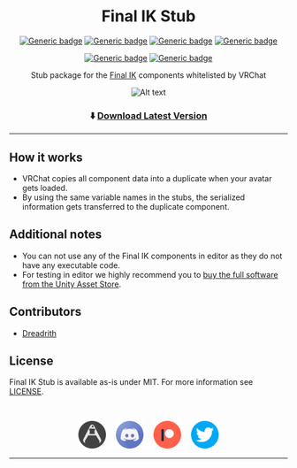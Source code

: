<div align="center">

# Final IK Stub

[![Generic badge](https://img.shields.io/github/downloads/VRLabs/Final-IK-Stub/total?label=Downloads)](https://github.com/VRLabs/Final-IK-Stub/releases/latest)
[![Generic badge](https://img.shields.io/badge/License-MIT-informational.svg)](https://github.com/VRLabs/Final-IK-Stub/blob/main/LICENSE)
[![Generic badge](https://img.shields.io/badge/Unity-2019.4.31f1-lightblue.svg)](https://unity3d.com/unity/whats-new/2019.4.31)
[![Generic badge](https://img.shields.io/badge/SDK-AvatarSDK3-lightblue.svg)](https://vrchat.com/home/download)

[![Generic badge](https://img.shields.io/discord/706913824607043605?color=%237289da&label=DISCORD&logo=Discord&style=for-the-badge)](https://discord.vrlabs.dev/)
[![Generic badge](https://img.shields.io/endpoint.svg?url=https%3A%2F%2Fshieldsio-patreon.vercel.app%2Fapi%3Fusername%3Dvrlabs%26type%3Dpatrons&style=for-the-badge)](https://patreon.vrlabs.dev/)

Stub package for the [Final IK](https://assetstore.unity.com/packages/tools/animation/final-ik-14290) components whitelisted by VRChat

![Alt text]()

### ⬇️ [Download Latest Version](https://github.com/VRLabs/Final-IK-Stub/releases/latest)

<!-- 
### 📦 [Add to VRChat Creator Companion]() -->

</div>

---

## How it works

* VRChat copies all component data into a duplicate when your avatar gets loaded.
* By using the same variable names in the stubs, the serialized information gets transferred to the duplicate component.

## Additional notes

* You can not use any of the Final IK components in editor as they do not have any executable code.
* For testing in editor we highly recommend you to [buy the full software from the Unity Asset Store](https://assetstore.unity.com/packages/tools/animation/final-ik-14290).

## Contributors

* [Dreadrith](https://github.com/Dreadrith)

## License

Final IK Stub is available as-is under MIT. For more information see [LICENSE](https://github.com/VRLabs/Final-IK-Stub/blob/main/LICENSE).

​

<div align="center">

[<img src="https://github.com/VRLabs/Resources/raw/main/Icons/VRLabs.png" width="50" height="50">](https://vrlabs.dev "VRLabs")
<img src="https://github.com/VRLabs/Resources/raw/main/Icons/Empty.png" width="10">
[<img src="https://github.com/VRLabs/Resources/raw/main/Icons/Discord.png" width="50" height="50">](https://discord.vrlabs.dev/ "VRLabs")
<img src="https://github.com/VRLabs/Resources/raw/main/Icons/Empty.png" width="10">
[<img src="https://github.com/VRLabs/Resources/raw/main/Icons/Patreon.png" width="50" height="50">](https://patreon.vrlabs.dev/ "VRLabs")
<img src="https://github.com/VRLabs/Resources/raw/main/Icons/Empty.png" width="10">
[<img src="https://github.com/VRLabs/Resources/raw/main/Icons/Twitter.png" width="50" height="50">](https://twitter.com/vrlabsdev "VRLabs")

</div>

---
